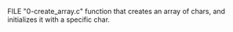 FILE "0-create_array.c" function that creates an array of chars, and initializes it with a specific char.
